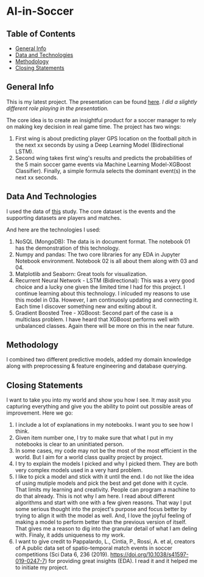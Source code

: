 # AI-in-Soccer

## Table of Contents
* [General Info](#general-info)
* [Data and Technologies](#data-and-technologies)
* [Methodology](#methodology)
* [Closing Statements](#closing-statements)

## General Info
This is my latest project. The presentation can be found [here](https://www.youtube.com/watch?v=mEMU-EshNfc&feature=youtu.be). *I did a slightly different role playing in the presentation.*

The core idea is to create an insightful product for a soccer manager to rely on making key decision in real game time. The project has two wings: 
 1) First wing is about predicting player GPS location on the football pitch in the next xx seconds by using a Deep Learning Model (Bidirectional LSTM). 
 2) Second wing takes first wing's results and predicts the probabilities of the 5 main soccer game events via Machine Learning Model-XGBoost Classifier). Finally, a simple formula selects the dominant event(s) in the next xx seconds.

## Data And Technologies

I  used the data of [this](https://www.nature.com/articles/s41597-019-0247-7) study. The core dataset is the events and the supporting datasets are players and matches.

And here are the technologies I used:
  1) NoSQL (MongoDB): The data is in document format. The notebook 01 has the demonstration of this technology.
  2) Numpy and pandas: The two core libraries for any EDA in Jupyter Notebook environment. Notebook 02 is all about them along with 03 and 04.
  3) Matplotlib and Seaborn: Great tools for visualization.
  4) Recurrent Neural Network - LSTM (Bidirectional): This was a very good choice and a lucky one given the limited time I had for this project. I continue learning about this technology. I inlcuded my reasons to use this model in 03a. However, I am continuosly updating and connecting it. Each time I discover something new and exiting about it. 
  5) Gradient Boosted Tree - XGBoost: Second part of the case is a multiclass problem. I have heard that XGBoost performs well with unbalanced classes. Again there will be more on this in the near future.

## Methodology

I combined two different predictive models, added my domain knowledge along with preprocessing & feature engineering and database querying.

## Closing Statements

I want to take you into my world and show you how I see. It may assit you capturing everything and give you the ability to point out possible areas of improvement. Here we go:
  1) I include a lot of explanations in my notebooks. I want you to see how I think.
  2) Given item number one, I try to make sure that what I put in my notebooks is clear to an uninitiated person.
  3) In some cases, my code may not be the most of the most efficient in the world. But I aim for a world class quality project by project.
  4) I try to explain the models I picked and why I picked them. They are both very complex models used in a very hard problem.
  5) I like to pick a model and stick with it until the end.  I do not like the idea of using mutiple models and pick the best and get done with it cycle. That limits my learning and creativity. People can program a machine to do that already. This is not why I am here.  I read about different algorithms and start with one with a few given reasons. That way I put some serious thought into the project's purpose and focus better by trying to align it with the model as well.  And, I love the joyful feeling of making a model to perform better than the previous version of itself. That gives me a reason to dig into the granular detail of what I am deling with. Finaly, it adds uniqueness to my work.
  6) I want to give credit to Pappalardo, L., Cintia, P., Rossi, A. et al, creators of A public data set of spatio-temporal match events in soccer competitions (Sci Data 6, 236 (2019). https://doi.org/10.1038/s41597-019-0247-7) for providing great insights (EDA). I read it and it helped me to initiate my project.
